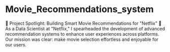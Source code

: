 # Movie_Recommendations_system
🚀 Project Spotlight: Building Smart Movie Recommendations for "Netflix" 🚀  As a Data Scientist at "Netflix," I spearheaded the development of advanced recommendation systems to enhance user experiences across  platforms. Our mission was clear: make movie selection effortless and enjoyable for our users. 
